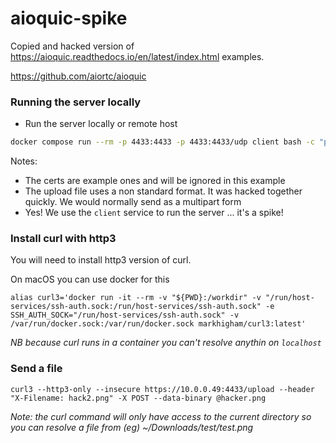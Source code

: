 # aioquic-spike

Copied and hacked version of https://aioquic.readthedocs.io/en/latest/index.html examples.

https://github.com/aiortc/aioquic

### Running the server locally

- Run the server locally or remote host
```bash
docker compose run --rm -p 4433:4433 -p 4433:4433/udp client bash -c "python examples/http3_server.py --certificate tests/ssl_cert.pem --private-key tests/ssl_key.pem"
```

Notes:
- The certs are example ones and will be ignored in this example
- The upload file uses a non standard format. It was hacked together quickly. We would normally send as a multipart form
- Yes! We use the `client` service to run the server ... it's a spike!

### Install curl with http3

You will need to install http3 version of curl. 

On macOS you can use docker for this

```
alias curl3='docker run -it --rm -v "${PWD}:/workdir" -v "/run/host-services/ssh-auth.sock:/run/host-services/ssh-auth.sock" -e SSH_AUTH_SOCK="/run/host-services/ssh-auth.sock" -v /var/run/docker.sock:/var/run/docker.sock markhigham/curl3:latest'
```

*NB because curl runs in a container you can't resolve anythin on `localhost`*

### Send a file

```
curl3 --http3-only --insecure https://10.0.0.49:4433/upload --header "X-Filename: hack2.png" -X POST --data-binary @hacker.png
```

*Note: the curl command will only have access to the current directory so you can resolve a file from (eg) ~/Downloads/test/test.png*
